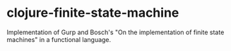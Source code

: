 clojure-finite-state-machine
============================

Implementation of Gurp and Bosch's "On the implementation of finite state machines" in a functional language.